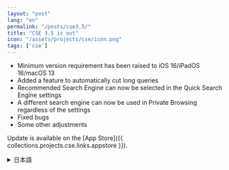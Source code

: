 ```yaml
---
layout: "post"
lang: "en"
permalink: "/posts/cse3.5/"
title: "CSE 3.5 is out"
icon: "/assets/projects/cse/icon.png"
tags: ['cse']
---
```


- Minimum version requirement has been raised to iOS 16/iPadOS 16/macOS 13
- Added a feature to automatically cut long queries
- Recommended Search Engine can now be selected in the Quick Search Engine settings
- A different search engine can now be used in Private Browsing regardless of the settings
- Fixed bugs
- Some other adjustments

Update is available on the [App Store]({{ collections.projects.cse.links.appstore }}).

<details lang="ja">
<summary>日本語</summary>

- 最小バージョンがiOS 16/iPadOS 16/macOS 13に引き上げられました
- 長いクエリを自動でカットする機能を追加しました
- クイック検索エンジンも「おすすめの検索エンジン」を選択できるようになりました
- 設定に関わらずプライベートブラウズで別の検索エンジンを設定できるようになりました
- バグを修正しました
- その他いくつかの調整を行いました

</details>
